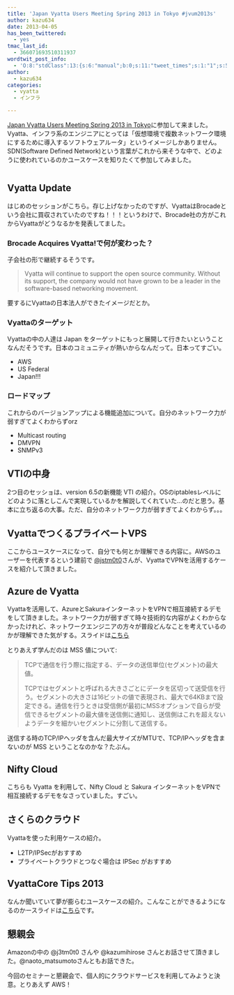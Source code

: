 ```yaml
---
title: 'Japan Vyatta Users Meeting Spring 2013 in Tokyo #jvum2013s'
author: kazu634
date: 2013-04-05
has_been_twittered:
  - yes
tmac_last_id:
  - 366071693510311937
wordtwit_post_info:
  - 'O:8:"stdClass":13:{s:6:"manual";b:0;s:11:"tweet_times";s:1:"1";s:5:"delay";s:1:"0";s:7:"enabled";s:1:"1";s:10:"separation";i:60;s:7:"version";s:3:"3.7";s:14:"tweet_template";b:0;s:6:"status";i:3;s:6:"result";a:0:{}s:13:"tweet_counter";i:1;s:13:"tweet_log_ids";a:0:{}s:9:"hash_tags";a:0:{}s:8:"accounts";a:1:{i:0;s:7:"kazu634";}}'
author:
  - kazu634
categories:
  - vyatta
  - インフラ

---
```

<a href="http://atnd.org/event/jvum2013s" onclick="__gaTracker('send', 'event', 'outbound-article', 'http://atnd.org/event/jvum2013s', 'Japan Vyatta Users Meeting Spring 2013 in Tokyo');">Japan Vyatta Users Meeting Spring 2013 in Tokyo</a>に参加して来ました。Vyatta、インフラ系のエンジニアにとっては「仮想環境で複数ネットワーク環境にするために導入するソフトウェアルータ」というイメージしかありません。SDN(Software Defined Network)という言葉がこれから来そうな中で、どのように使われているのかユースケースを知りたくて参加してみました。

<img class="aligncenter" alt="" src="http://www.vyatta-users.jp/390786964421033_547dc903.png" />
  
<!--more-->

## Vyatta Update

はじめのセッションがこちら。存じ上げなかったのですが、VyattaはBrocadeという会社に買収されていたのですね！！！というわけで、Brocade社の方がこれからVyattaがどうなるかを発表してました。

### Brocade Acquires Vyatta!で何が変わった？

子会社の形で継続するそうです。

> Vyatta will continue to support the open source community. Without its support, the company would not have grown to be a leader in the software-based networking movement.

要するにVyattaの日本法人ができたイメージだとか。

### Vyattaのターゲット

Vyattaの中の人達は Japan をターゲットにもっと展開して行きたいということなんだそうです。日本のコミュニティが熱いからなんだって。日本ってすごい。

  * AWS
  * US Federal
  * Japan!!!

### ロードマップ

これからのバージョンアップによる機能追加について。自分のネットワーク力が弱すぎてよくわからずorz

  * Multicast routing
  * DMVPN
  * SNMPv3

## VTIの中身

2つ目のセッショは、version 6.5の新機能 VTI の紹介。OSのiptablesレベルにどのように落としこんで実現しているかを解説してくれていた…のだと思う。基本に立ち返るの大事。ただ、自分のネットワーク力が弱すぎてよくわからず。。。

## VyattaでつくるプライベートVPS

ここからユースケースになって、自分でも何とか理解できる内容に。AWSのユーザーを代表するという建前で <a href="http://d.hatena.ne.jp/j3tm0t0/" onclick="__gaTracker('send', 'event', 'outbound-article', 'http://d.hatena.ne.jp/j3tm0t0/', '@jstm0t0');" target="_blank">@jstm0t0</a>さんが、VyattaでVPNを活用するケースを紹介して頂きました。

## Azure de Vyatta

Vyattaを活用して、AzureとSakuraインターネットをVPNで相互接続するデモをして頂きました。ネットワーク力が弱すぎて時々技術的な内容がよくわからなかったけれど、ネットワークエンジニアの方々が普段どんなことを考えているのかが理解できた気がする。スライドは<a href="http://www.slideshare.net/kazumihirose/" onclick="__gaTracker('send', 'event', 'outbound-article', 'http://www.slideshare.net/kazumihirose/', 'こちら');" target="_blank">こちら</a>

とりあえず学んだのは MSS 値について:

> TCPで通信を行う際に指定する、データの送信単位(セグメント)の最大値。
> 
> TCPではセグメントと呼ばれる大きさごとにデータを区切って送受信を行う。セグメントの大きさは16ビットの値で表現され、最大で64KBまで設定できる。通信を行うときは受信側が最初にMSSオプションで自らが受信できるセグメントの最大値を送信側に通知し、送信側はこれを超えないようデータを細かいセグメントに分割して送信する。

送信する時のTCP/IPヘッダを含んだ最大サイズがMTUで、TCP/IPヘッダを含まないのが MSS ということなのかな？たぶん。

## Nifty Cloud

こちらも Vyatta を利用して、Nifty Cloud と Sakura インターネットをVPNで相互接続するデモをなさっていました。すごい。

## さくらのクラウド

Vyattaを使った利用ケースの紹介。

  * L2TP/IPSecがおすすめ
  * プライベートクラウドとつなぐ場合は IPSec がおすすめ

## VyattaCore Tips 2013

なんか聞いていて夢が膨らむユースケースの紹介。こんなことができるようになるのかースライドは<a href="http://www.slideshare.net/naotomatsumoto/vyattacore-tips2013" onclick="__gaTracker('send', 'event', 'outbound-article', 'http://www.slideshare.net/naotomatsumoto/vyattacore-tips2013', 'こちら');" target="_blank">こちら</a>です。

## 懇親会

Amazonの中の @j3tm0t0 さんや @kazumihirose さんとお話させて頂きました。@naoto_matsumotoさんともお話できた。

今回のセミナーと懇親会で、個人的にクラウドサービスを利用してみようと決意。とりあえず AWS！
